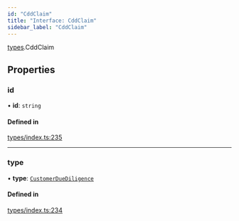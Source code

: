 ```yaml
---
id: "CddClaim"
title: "Interface: CddClaim"
sidebar_label: "CddClaim"
---
```


[types](../../../modules/Types/Types.md).CddClaim

## Properties

### id

• **id**: `string`

#### Defined in

[types/index.ts:235](https://github.com/PolymeshAssociation/polymesh-sdk/blob/07a4c5b0/src/types/index.ts#L235)

___

### type

• **type**: [`CustomerDueDiligence`](../../../enums/Types/ClaimType/ClaimType.md#customerduediligence)

#### Defined in

[types/index.ts:234](https://github.com/PolymeshAssociation/polymesh-sdk/blob/07a4c5b0/src/types/index.ts#L234)

